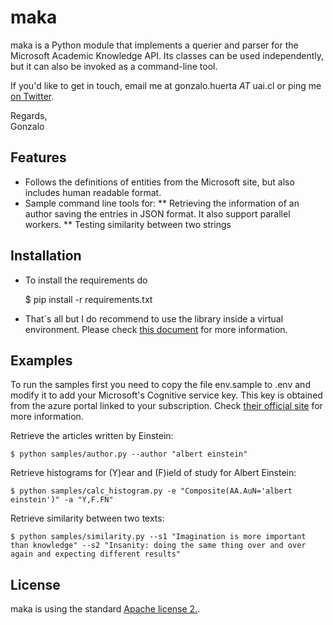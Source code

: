 maka
==========

maka is a Python module that implements a querier and parser for the Microsoft Academic Knowledge API.
Its classes can be used independently, but it can also be invoked as a command-line tool.

If you'd like to get in touch, email me at gonzalo.huerta  _AT_ uai.cl or ping me [on Twitter](http://twitter.com/gohucan).

Regards,<br>
Gonzalo

Features
--------

* Follows the definitions of entities from the Microsoft site, but also includes human readable format.
* Sample command line tools for:
  ** Retrieving the information of an author saving the entries in JSON format. It also support parallel workers.
  ** Testing similarity between two strings

Installation
------------

* To install the requirements do

    $ pip install -r requirements.txt

* That´s all but I do recommend to use the library inside a virtual environment. Please check [this document](http://docs.python-guide.org/en/latest/dev/virtualenvs/) for more information.

Examples
--------

To run the samples first you need to copy the file env.sample to .env and modify it to add your Microsoft's Cognitive service key. This key is obtained from the azure portal linked to your subscription.
Check [their official site](https://azure.microsoft.com/en-us/try/cognitive-services/) for more information.

Retrieve the articles written by Einstein:

    $ python samples/author.py --author "albert einstein"

Retrieve histograms for (Y)ear and (F)ield of study for Albert Einstein:

    $ python samples/calc_histogram.py -e "Composite(AA.AuN='albert einstein')" -a "Y,F.FN"

Retrieve similarity between two texts:

    $ python samples/similarity.py --s1 "Imagination is more important than knowledge" --s2 "Insanity: doing the same thing over and over again and expecting different results"

License
-------

maka is using the standard [Apache license 2.](http://www.apache.org/licenses/LICENSE-2.0).
